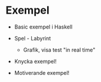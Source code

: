 # Exempel

* Basic exempel i Haskell

* Spel - Labyrint
    * Grafik, visa test "in real time"

* Knycka exempel!

* Motiverande exempel!
